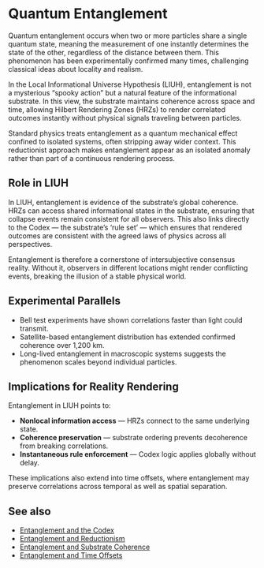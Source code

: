 # Quantum Entanglement

Quantum entanglement occurs when two or more particles share a single quantum state, meaning the measurement of one instantly determines the state of the other, regardless of the distance between them. This phenomenon has been experimentally confirmed many times, challenging classical ideas about locality and realism.

In the Local Informational Universe Hypothesis (LIUH), entanglement is not a mysterious “spooky action” but a natural feature of the informational substrate. In this view, the substrate maintains coherence across space and time, allowing Hilbert Rendering Zones (HRZs) to render correlated outcomes instantly without physical signals traveling between particles.

Standard physics treats entanglement as a quantum mechanical effect confined to isolated systems, often stripping away wider context. This reductionist approach makes entanglement appear as an isolated anomaly rather than part of a continuous rendering process.

## Role in LIUH

In LIUH, entanglement is evidence of the substrate’s global coherence. HRZs can access shared informational states in the substrate, ensuring that collapse events remain consistent for all observers. This also links directly to the Codex — the substrate’s ‘rule set’ — which ensures that rendered outcomes are consistent with the agreed laws of physics across all perspectives.

Entanglement is therefore a cornerstone of intersubjective consensus reality. Without it, observers in different locations might render conflicting events, breaking the illusion of a stable physical world.

## Experimental Parallels

- Bell test experiments have shown correlations faster than light could transmit.
- Satellite-based entanglement distribution has extended confirmed coherence over 1,200 km.
- Long-lived entanglement in macroscopic systems suggests the phenomenon scales beyond individual particles.

## Implications for Reality Rendering

Entanglement in LIUH points to:
- **Nonlocal information access** — HRZs connect to the same underlying state.
- **Coherence preservation** — substrate ordering prevents decoherence from breaking correlations.
- **Instantaneous rule enforcement** — Codex logic applies globally without delay.

These implications also extend into time offsets, where entanglement may preserve correlations across temporal as well as spatial separation.

## See also

- [Entanglement and the Codex](entanglement-codex.md)
- [Entanglement and Reductionism](entanglement-reductionism.md)
- [Entanglement and Substrate Coherence](entanglement-substrate-coherence.md)
- [Entanglement and Time Offsets](entanglement-time-offsets.md)
